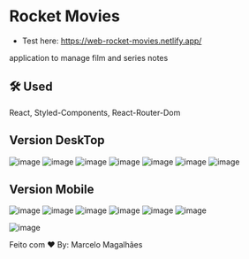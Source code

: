 # Rocket Movies

- Test here:
https://web-rocket-movies.netlify.app/

application to manage film and series notes <br/>

## 🛠 Used
React, Styled-Components, React-Router-Dom


## Version DeskTop
![image](https://github.com/MarceloAlmd/WEB_RocketMovies/assets/85407905/8924fe69-1102-46b0-8a00-bffe99c28669)
![image](https://github.com/MarceloAlmd/WEB_RocketMovies/assets/85407905/1100d11d-991c-4995-8421-28eeb3041266)
![image](https://github.com/MarceloAlmd/WEB_RocketMovies/assets/85407905/13b56129-a351-44f3-951e-5fe074c38ab8)
![image](https://github.com/MarceloAlmd/WEB_RocketMovies/assets/85407905/44ecbdf0-849d-4f74-af5d-b467228679d5)
![image](https://github.com/MarceloAlmd/WEB_RocketMovies/assets/85407905/1bc43cd8-eb6d-4e2d-95dd-f8bf69c9b10f)
![image](https://github.com/MarceloAlmd/WEB_RocketMovies/assets/85407905/d71d84da-404a-4419-bb85-4b350d4388ea)
![image](https://github.com/MarceloAlmd/WEB_RocketMovies/assets/85407905/e63c44e0-f30d-45e5-bd1c-3b435469ef13)



## Version Mobile
![image](https://github.com/MarceloAlmd/WEB_RocketMovies/assets/85407905/4b210ebe-fbca-4264-aec0-1eae59c39b02)
![image](https://github.com/MarceloAlmd/WEB_RocketMovies/assets/85407905/3b658987-c316-4882-9ca3-6f8d2d4e2bf2)
![image](https://github.com/MarceloAlmd/WEB_RocketMovies/assets/85407905/2f9ee280-e311-48ee-9bbf-fad04fd4589f)
![image](https://github.com/MarceloAlmd/WEB_RocketMovies/assets/85407905/db4fad38-4095-4fe4-a518-78f607c20562)
![image](https://github.com/MarceloAlmd/WEB_RocketMovies/assets/85407905/418adf7b-a4ed-4eaa-8572-72768e083d39)
![image](https://github.com/MarceloAlmd/WEB_RocketMovies/assets/85407905/b9fe91d6-26e5-4b08-8eb1-fc1519bcf0f6)


![image](https://github.com/MarceloAlmd/WEB_RocketMovies/assets/85407905/f8243643-2169-4e8c-b1d7-aa3184782fa2)




Feito com ❤️ By: Marcelo Magalhães








